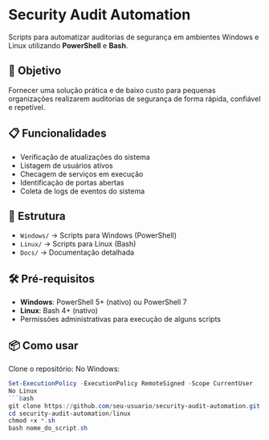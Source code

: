 # Security Audit Automation

Scripts para automatizar auditorias de segurança em ambientes Windows e Linux utilizando **PowerShell** e **Bash**.

## 🚀 Objetivo
Fornecer uma solução prática e de baixo custo para pequenas organizações realizarem auditorias de segurança de forma rápida, confiável e repetível.

## 📋 Funcionalidades
- Verificação de atualizações do sistema
- Listagem de usuários ativos
- Checagem de serviços em execução
- Identificação de portas abertas
- Coleta de logs de eventos do sistema

## 📂 Estrutura
- `Windows/` → Scripts para Windows (PowerShell)
- `Linux/` → Scripts para Linux (Bash)
- `Docs/` → Documentação detalhada

## 🛠 Pré-requisitos
- **Windows**: PowerShell 5+ (nativo) ou PowerShell 7
- **Linux**: Bash 4+ (nativo)
- Permissões administrativas para execução de alguns scripts

## 📦 Como usar
Clone o repositório:
No Windows:
```powershell
Set-ExecutionPolicy -ExecutionPolicy RemoteSigned -Scope CurrentUser
No Linux
```bash
git clone https://github.com/seu-usuario/security-audit-automation.git
cd security-audit-automation/linux
chmod +x *.sh
bash nome_do_script.sh

